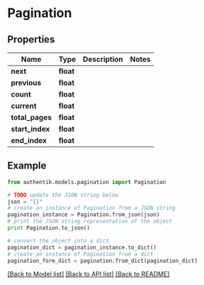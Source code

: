 # Pagination


## Properties
Name | Type | Description | Notes
------------ | ------------- | ------------- | -------------
**next** | **float** |  | 
**previous** | **float** |  | 
**count** | **float** |  | 
**current** | **float** |  | 
**total_pages** | **float** |  | 
**start_index** | **float** |  | 
**end_index** | **float** |  | 

## Example

```python
from authentik.models.pagination import Pagination

# TODO update the JSON string below
json = "{}"
# create an instance of Pagination from a JSON string
pagination_instance = Pagination.from_json(json)
# print the JSON string representation of the object
print Pagination.to_json()

# convert the object into a dict
pagination_dict = pagination_instance.to_dict()
# create an instance of Pagination from a dict
pagination_form_dict = pagination.from_dict(pagination_dict)
```
[[Back to Model list]](../README.md#documentation-for-models) [[Back to API list]](../README.md#documentation-for-api-endpoints) [[Back to README]](../README.md)


